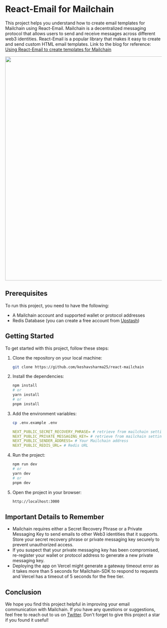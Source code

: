 # React-Email for Mailchain

This project helps you understand how to create email templates for Mailchain using React-Email. Mailchain is a decentralized messaging protocol that allows users to send and receive messages across different web3 identities. React-Email is a popular library that makes it easy to create and send custom HTML email templates.
Link to the blog for reference: [Using React-Email to create templates for Mailchain](https://0xkeshav.hashnode.dev/using-react-email-to-create-templates-for-mailchain)

<p align="center">
   <img src="https://user-images.githubusercontent.com/76066586/232123160-aa741223-f7ff-4128-8e71-fc02cd197ef1.gif" width="720" />
</p>

## Prerequisites

To run this project, you need to have the following:

- A Mailchain account and supported wallet or protocol addresses
- Redis Database (you can create a free account from [Upstash](https://upstash.com))

## Getting Started

To get started with this project, follow these steps:

1. Clone the repository on your local machine:

   ```bash
   git clone https://github.com/keshavsharma25/react-mailchain
   ```

2. Install the dependencies:

   ```bash
   npm install
   # or
   yarn install
   # or
   pnpm install
   ```

3. Add the environment variables:

   ```bash
   cp .env.example .env
   ```

   ```yaml
   NEXT_PUBLIC_SECRET_RECOVERY_PHRASE= # retrieve from mailchain settings
   NEXT_PUBLIC_PRIVATE_MESSAGING_KEY= # retrieve from mailchain settings
   NEXT_PUBLIC_SENDER_ADDRESS= # Your Mailchain address
   NEXT_PUBLIC_REDIS_URL= # Redis URL
   ```

4. Run the project:

   ```bash
   npm run dev
   # or
   yarn dev
   # or
   pnpm dev
   ```

5. Open the project in your browser:

   ```bash
   http://localhost:3000
   ```

## Important Details to Remember

- Mailchain requires either a Secret Recovery Phrase or a Private Messaging Key to send emails to other Web3 identities that it supports. Store your secret recovery phrase or private messaging key securely to prevent unauthorized access.
- If you suspect that your private messaging key has been compromised, re-register your wallet or protocol address to generate a new private messaging key.
- Deploying the app on Vercel might generate a gateway timeout error as it takes more than 5 seconds for Mailchain-SDK to respond to requests and Vercel has a timeout of 5 seconds for the free tier.

## Conclusion

We hope you find this project helpful in improving your email communication with Mailchain. If you have any questions or suggestions, feel free to reach out to us on [Twitter](https://twitter.com/skeshav25). Don't forget to give this project a star if you found it useful!
